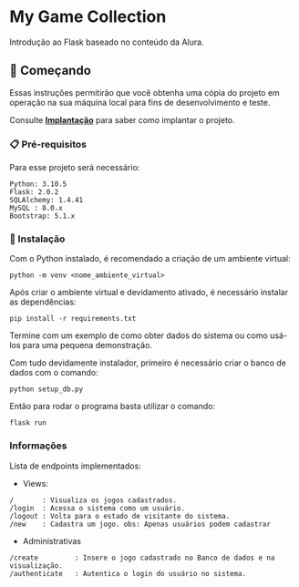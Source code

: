 # My Game Collection

Introdução ao Flask baseado no conteúdo da Alura.

## 🚀 Começando

Essas instruções permitirão que você obtenha uma cópia do projeto em operação na sua máquina local para fins de desenvolvimento e teste.

Consulte **[Implantação](#-implanta%C3%A7%C3%A3o)** para saber como implantar o projeto.

### 📋 Pré-requisitos

Para esse projeto será necessário:
```
Python: 3.10.5
Flask: 2.0.2
SQLAlchemy: 1.4.41
MySQL : 8.0.x
Bootstrap: 5.1.x
``` 


### 🔧 Instalação

Com o Python instalado, é recomendado a criação de um ambiente virtual:

```
python -m venv <nome_ambiente_virtual>
```

Após criar o ambiente virtual e devidamento ativado, é necessário instalar as dependências:

```
pip install -r requirements.txt
```

Termine com um exemplo de como obter dados do sistema ou como usá-los para uma pequena demonstração.

Com tudo devidamente instalador, primeiro é necessário criar o banco de dados com o comando:
```
python setup_db.py
```

Então para rodar o programa basta utilizar o comando:
```
flask run
```

### Informações

Lista de endpoints implementados:

 - Views:
```
/       : Visualiza os jogos cadastrados.
/login  : Acessa o sistema como um usuário.
/logout : Volta para o estado de visitante do sistema.
/new    : Cadastra um jogo. obs: Apenas usuários podem cadastrar
```
 - Administrativas
```
/create         : Insere o jogo cadastrado no Banco de dados e na visualização.
/authenticate   : Autentica o login do usuário no sistema.
```
